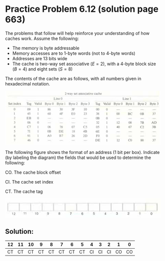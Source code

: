 # Practice Problem 6.12 (solution page 663)
The problems that follow will help reinforce your understanding of how caches work. Assume the following:

- The memory is byte addressable
- Memory accesses are to 1-byte words (not to 4-byte words)
- Addresses are 13 bits wide
- The cache is two-way set associative ($E = 2$), with a 4-byte block size ($B = 4$) and eight sets ($S = 8$)

The contents of the cache are as follows, with all numbers given in hexadecimal notation.

![](./images/6.12.png)

The following figure shows the format of an address (1 bit per box). Indicate (by labeling the diagram) the fields that would be used to determine the following:

CO. The cache block offset

CI. The cache set index

CT. The cache tag

![](./images/6.12_2.png)

## Solution:

|12|11|10|9|8|7|6|5|4|3|2|1|0|
|-|-|-|-|-|-|-|-|-|-|-|-|-|
|CT|CT|CT|CT|CT|CT|CT|CT|CI|CI|CI|CO|CO|
